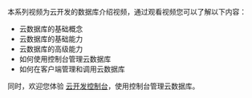 本系列视频为云开发的数据库介绍视频，通过观看视频您可以了解以下内容：
- 云数据库的基础概念
- 云数据库的基础能力
- 云数据库的高级能力
- 如何使用控制台管理云数据库
- 如何在客户端管理和调用云数据库

同时，欢迎您体验 [云开发控制台](https://console.cloud.tencent.com/tcb/)，使用控制台管理云数据库。

